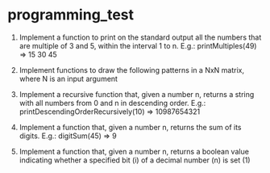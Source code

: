 # programming_test

1. Implement a function to print on the standard output all the numbers that are multiple of 
3 and 5, within the interval 1 to n.
E.g.: printMultiples(49) => 15 30 45

2. Implement functions to draw the following patterns in a NxN matrix, where N is an input 
argument

3. Implement a recursive function that, given a number n, returns a string with all numbers 
from 0 and n in descending order.
E.g.: printDescendingOrderRecursively(10) => 10987654321

4. Implement a function that, given a number n, returns the sum of its digits.
E.g.: digitSum(45) => 9

5. Implement a function that, given a number n, returns a boolean value indicating whether 
a specified bit (i) of a decimal number (n) is set (1)